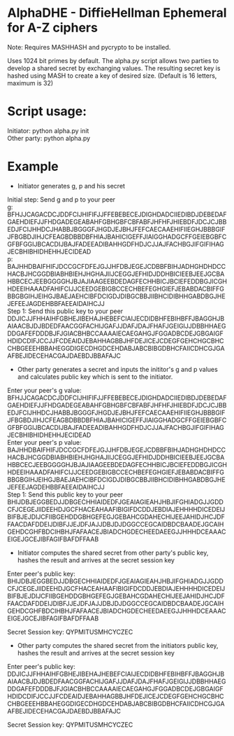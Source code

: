 # AlphaDHE - DiffieHellman Ephemeral for A-Z ciphers
Note: Requires MASHHASH and pycrypto to be installed.

Uses 1024 bit primes by default.  The alpha.py script allows two parties to develop a shared secret by exchanging values.  The resulting secret key is hashed using MASH to create a key of desired size. (Default is 16 letters, maximum is 32)

# Script usage:

Initiator: python alpha.py init  
Other party: python alpha.py  

# Example  

- Initiator generates g, p and his secret  

Initial step: Send g and p to your peer  
g: BFHJJCAGACDCJDDFCIJHIFIFJJFFEBEBECEJDIGHDADCIIEDIBDJDEBEDAFGAEHDIEFJJFHDGADEGEABAHFGBHGBFCBFABFJHFHFJHIEBDFJDCJCJBBEDJFCIJHHDCJHABBJBGGGFJHGDJEJBHJFEFCAECAAEHIFIIEGHJBBBGIFJFBGBDJIHJCFEAGBDBBDBFHIAJBAHICIGEFFJIAIGGHADGCFFGEIEBGBFCGFBFGGIJBCACDIJBAJFADEEADIBAHHGDFHDJCJJAJFACHBGJIFGIFIHAGJECBHIBHIDHEHHJECIDEAD  
p: BAJHHDBAIFHIFJDCCGCFDFEJGJJHFDBJEGEJCDBBFBIHJADHGHDHDCCHACBJHCGGDBIABHBIEHJHGHAJIIJCEGGJEFHIDJDDHBICIEEBJEEJGCBAHBBCECJEEBGGGGHJBJAJIAAGEEBDEDAGFECHHBICJBCIEFEDDBGJICGHHDEEIHAAADFAHIFCIJJCEEDGEBIGBCCECHBEFEGHGIEFJEBABDACBIFFGBBGBGIHJEIHGJBAEJAEHCIBFDCIGDJDIBGCBBJIIBHCIDIBHHGABDBGJHEJEFEEJAGDEHBBFAEEAIDAIHCJJ  
Step 1: Send this public key to your peer
DDJICJJFHHAIHFGBHEJIBEHAJHEBEFCIAIJECDIDBHFEBIHBFFJBAGGHJBAIAACBJDJBDEDFAACGGFACHIJGAFJJDAFJDAJFHAFJGEIGIJJDBBHHAEGDDGAFEFDDDBJFJGIACBHBCCAAAAIECAEGAHGJFGGADBCDEJGBGAIGFHDIDCDIFJCCJJFCDEAIDJEBAHHAGBBJHFDEJICEJCDEGFGEHCHGCBHCCHBGEEEHBBAHEGGDIGECDHGDCEHDABJABCBIBGDBHCFAIICDHCGJGAAFBEJIDECEHACGAJDAEBDJBBAFAJC  

- Other party generates a secret and inputs the inititor's g and p values and calculates public key which is sent to the initiator.  

Enter your peer's g value: BFHJJCAGACDCJDDFCIJHIFIFJJFFEBEBECEJDIGHDADCIIEDIBDJDEBEDAFGAEHDIEFJJFHDGADEGEABAHFGBHGBFCBFABFJHFHFJHIEBDFJDCJCJBBEDJFCIJHHDCJHABBJBGGGFJHGDJEJBHJFEFCAECAAEHIFIIEGHJBBBGIFJFBGBDJIHJCFEAGBDBBDBFHIAJBAHICIGEFFJIAIGGHADGCFFGEIEBGBFCGFBFGGIJBCACDIJBAJFADEEADIBAHHGDFHDJCJJAJFACHBGJIFGIFIHAGJECBHIBHIDHEHHJECIDEAD  
Enter your peer's p value: BAJHHDBAIFHIFJDCCGCFDFEJGJJHFDBJEGEJCDBBFBIHJADHGHDHDCCHACBJHCGGDBIABHBIEHJHGHAJIIJCEGGJEFHIDJDDHBICIEEBJEEJGCBAHBBCECJEEBGGGGHJBJAJIAAGEEBDEDAGFECHHBICJBCIEFEDDBGJICGHHDEEIHAAADFAHIFCIJJCEEDGEBIGBCCECHBEFEGHGIEFJEBABDACBIFFGBBGBGIHJEIHGJBAEJAEHCIBFDCIGDJDIBGCBBJIIBHCIDIBHHGABDBGJHEJEFEEJAGDEHBBFAEEAIDAIHCJJ  
Step 1: Send this public key to your peer
BHIJDBJEGGBEDJJDBGECHHIAIDEDFJGEAIAGIEAHJHBJIFGHIADGJJGDDCFJCEGEJIIDEEHDJGCFHACEAHAAFIBIGIFDCDDJEBDIAJEHHHHDICEDEIJBIFBJEJDIJCFIIBGEHDDGBHGEFEGJGEBAHCGDAHECHIJEEJAHIDJHCJDFFAACDAFDDEIJDIBFJJEJDFJAJJDBJDJDGGCCEGCAIDBDCBAADEJGCAIHGEHDCGHFBDCIHBHJFAFAACEJBIADCHGDECHEEDAEEGJJHHHDCEAAACEIGEJGCEJIBFAGIFBAFDFFAAB  

 
- Initiator computes the shared secret from other party's public key, hashes the result and arrives at the secret session key

Enter peer's public key: BHIJDBJEGGBEDJJDBGECHHIAIDEDFJGEAIAGIEAHJHBJIFGHIADGJJGDDCFJCEGEJIIDEEHDJGCFHACEAHAAFIBIGIFDCDDJEBDIAJEHHHHDICEDEIJBIFBJEJDIJCFIIBGEHDDGBHGEFEGJGEBAHCGDAHECHIJEEJAHIDJHCJDFFAACDAFDDEIJDIBFJJEJDFJAJJDBJDJDGGCCEGCAIDBDCBAADEJGCAIHGEHDCGHFBDCIHBHJFAFAACEJBIADCHGDECHEEDAEEGJJHHHDCEAAACEIGEJGCEJIBFAGIFBAFDFFAAB  

Secret Session key: QYPMITUSMHCYCZEC  

- Other party computes the shared secret from the initiators public key, hashes the result and arrives at the secret session key  

Enter peer's public key: DDJICJJFHHAIHFGBHEJIBEHAJHEBEFCIAIJECDIDBHFEBIHBFFJBAGGHJBAIAACBJDJBDEDFAACGGFACHIJGAFJJDAFJDAJFHAFJGEIGIJJDBBHHAEGDDGAFEFDDDBJFJGIACBHBCCAAAAIECAEGAHGJFGGADBCDEJGBGAIGFHDIDCDIFJCCJJFCDEAIDJEBAHHAGBBJHFDEJICEJCDEGFGEHCHGCBHCCHBGEEEHBBAHEGGDIGECDHGDCEHDABJABCBIBGDBHCFAIICDHCGJGAAFBEJIDECEHACGAJDAEBDJBBAFAJC  

Secret Session key: QYPMITUSMHCYCZEC  

